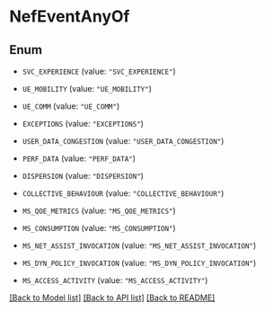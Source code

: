 # NefEventAnyOf

## Enum


* `SVC_EXPERIENCE` (value: `"SVC_EXPERIENCE"`)

* `UE_MOBILITY` (value: `"UE_MOBILITY"`)

* `UE_COMM` (value: `"UE_COMM"`)

* `EXCEPTIONS` (value: `"EXCEPTIONS"`)

* `USER_DATA_CONGESTION` (value: `"USER_DATA_CONGESTION"`)

* `PERF_DATA` (value: `"PERF_DATA"`)

* `DISPERSION` (value: `"DISPERSION"`)

* `COLLECTIVE_BEHAVIOUR` (value: `"COLLECTIVE_BEHAVIOUR"`)

* `MS_QOE_METRICS` (value: `"MS_QOE_METRICS"`)

* `MS_CONSUMPTION` (value: `"MS_CONSUMPTION"`)

* `MS_NET_ASSIST_INVOCATION` (value: `"MS_NET_ASSIST_INVOCATION"`)

* `MS_DYN_POLICY_INVOCATION` (value: `"MS_DYN_POLICY_INVOCATION"`)

* `MS_ACCESS_ACTIVITY` (value: `"MS_ACCESS_ACTIVITY"`)


[[Back to Model list]](../README.md#documentation-for-models) [[Back to API list]](../README.md#documentation-for-api-endpoints) [[Back to README]](../README.md)


